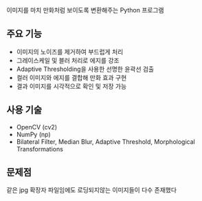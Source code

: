 이미지를 마치 만화처럼 보이도록 변환해주는 Python 프로그램

## 주요 기능
- 이미지의 노이즈를 제거하여 부드럽게 처리 <br>
- 그레이스케일 및 블러 처리로 에지를 강조 <br>
- Adaptive Thresholding을 사용한 선명한 윤곽선 검출<br>
- 컬러 이미지와 에지를 결합해 만화 효과 구현<br>
- 결과 이미지를 시각적으로 확인 및 저장 가능<br>

## 사용 기술
- OpenCV (cv2)<br>
- NumPy (np)<br>
- Bilateral Filter, Median Blur, Adaptive Threshold, Morphological Transformations


## 문제점
같은 jpg 확장자 파일임에도 로딩되지않는 이미지들이 다수 존재했다
